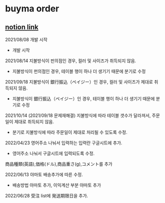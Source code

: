 # buyma order

## [notion link](https://www.notion.so/buyma-ad5fca580926462f9036506fe1fac290)

2021/08/08
개발 시작

- 개발 시작

2021/08/14
지불방식이 펀의점인 경우, 컬러 및 사이즈가 취득되지 않음.

- 지불방식이 펀의점인 경우, 테이블 행이 하나 더 생기기 때문에 분기로 수정

2021/09/18
지불방식이 銀行振込（ペイジー）인 경우, 컬러 및 사이즈가 제대로 취득되지 않음.

- 지불방식이 銀行振込（ペイジー）인 경우, 테이블 행이 하나 더 생기기 때문에 분기로 수정

2021/10/14 (2021/09/18 문제재해결)
지불방식에 따라 테이블 갯수가 달라져서, 주문일이 제대로 취득되지 않음.

- 분기로 지불방식에 따라 주문일이 제대로 처리될 수 있도록 수정.

2022/04/23
영어주소 나눠서 입력하는 입력란 구글시트에 추가.

- 영어주소 나눠서 구글시트에 입력되도록 수정.

商品種類(英語),価格(ドル),商品重さ(g),コメント를 추가

2022/06/13
야마토 배송추가에 따른 수정.

- 배송방법 야마토 추가, 이익계산 부분 야마토 추가

2022/06/28
受注 list에 発送期限日을 추가.
